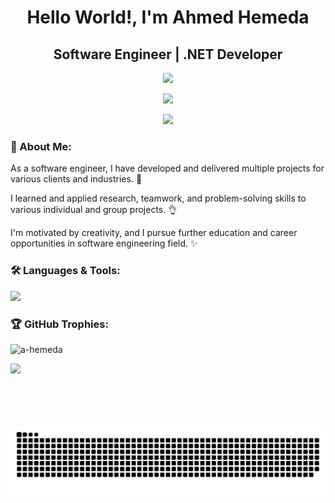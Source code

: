 <h1 align="center">Hello World!, I'm Ahmed Hemeda</h1>

<h2 align="center">Software Engineer | .NET Developer</h2>

  <p align="center">
    <a href="https://www.google.com.eg/search?q=ahmed+hemeda">
      <img src="https://readme-typing-svg.herokuapp.com/?lines=Visit%20my%20LinkedIn%20Profile;I%20Post%20Insightful%20Content;Follow%20to%20get%20New%20Updates&font=Bold%20Code&center=true&height=55&color=30D050&pause=1750&vCenter=true&size=20">
    </a>
  </p>

<!--Profile Views-->
  <p align="center">
    <img src="https://komarev.com/ghpvc/?username=a-hemeda&color=4010B0" height="30"/>
  </p>

  <p align="center">
    <a href="https://www.linkedin.com/in/a-hemeda">
      <img src="https://user-images.githubusercontent.com/88904952/234979284-68c11d7f-1acc-4f0c-ac78-044e1037d7b0.png" height="70"/>
    </a>
  </p>

<h3 align="left">💎 About Me:</h3>

  <p align="left">As a software engineer, I have developed and delivered multiple projects for various clients and industries. 🔆
  </p>
  <p align="left">I learned and applied research, teamwork, and problem-solving skills to various individual and group projects. 👌
  </p>
  <p align="left">I'm motivated by creativity, and I pursue further education and career opportunities in software engineering field. ✨
  </p>

<h3 align="left">🛠️ Languages & Tools:</h3>

  <p align="left">
    <img src="https://skillicons.dev/icons?i=cpp,cs,dotnet,html,css,bootstrap,js,angular,git,postman,docker,azure,stackoverflow,linux&perline=14"/>
  </p>

<h3 align="left">🏆 GitHub Trophies:</h3>

  <p align="left">
    <img src="https://github-profile-trophy.vercel.app/?username=a-hemeda&theme=radical&row=1&column=7" alt="a-hemeda"/>
  </p>

  <p align="left">
    <img  align="left" src="https://github-readme-stats.vercel.app/api?username=a-hemeda&theme=dark&show_icons=true&count_private=true" height="100"/>
  </p>

  <p align="left">
    <img src="https://raw.githubusercontent.com/platane/snk/output/github-contribution-grid-snake-dark.svg">
  </p>
